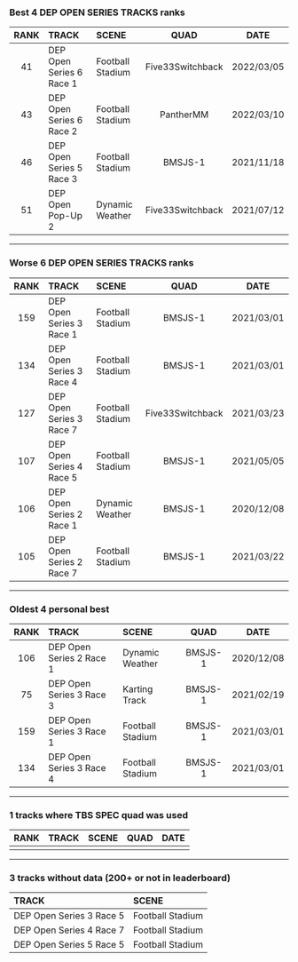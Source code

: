 ### Best 4 DEP OPEN SERIES TRACKS ranks
|RANK|TRACK|SCENE|QUAD|DATE|
|:---:|:---|:---|:---:|:---:|
|41|DEP Open Series 6 Race 1|Football Stadium|Five33Switchback|2022/03/05|
|43|DEP Open Series 6 Race 2|Football Stadium|PantherMM|2022/03/10|
|46|DEP Open Series 5 Race 3|Football Stadium|BMSJS-1|2021/11/18|
|51|DEP Open Pop-Up 2|Dynamic Weather|Five33Switchback|2021/07/12|
---
### Worse 6 DEP OPEN SERIES TRACKS ranks
|RANK|TRACK|SCENE|QUAD|DATE|
|:---:|:---|:---|:---:|:---:|
|159|DEP Open Series 3 Race 1|Football Stadium|BMSJS-1|2021/03/01|
|134|DEP Open Series 3 Race 4|Football Stadium|BMSJS-1|2021/03/01|
|127|DEP Open Series 3 Race 7|Football Stadium|Five33Switchback|2021/03/23|
|107|DEP Open Series 4 Race 5|Football Stadium|BMSJS-1|2021/05/05|
|106|DEP Open Series 2 Race 1|Dynamic Weather|BMSJS-1|2020/12/08|
|105|DEP Open Series 2 Race 7|Football Stadium|BMSJS-1|2021/03/22|
---
### Oldest 4 personal best
|RANK|TRACK|SCENE|QUAD|DATE|
|:---:|:---|:---|:---:|:---:|
|106|DEP Open Series 2 Race 1|Dynamic Weather|BMSJS-1|2020/12/08|
|75|DEP Open Series 3 Race 3|Karting Track|BMSJS-1|2021/02/19|
|159|DEP Open Series 3 Race 1|Football Stadium|BMSJS-1|2021/03/01|
|134|DEP Open Series 3 Race 4|Football Stadium|BMSJS-1|2021/03/01|
---
### 1 tracks where TBS SPEC quad was used
|RANK|TRACK|SCENE|QUAD|DATE|
|:---:|:---|:---|:---:|:---:|
||||||
---
### 3 tracks without data (200+ or not in leaderboard)
|TRACK|SCENE|
|:---|:---|
|DEP Open Series 3 Race 5|Football Stadium|
|DEP Open Series 4 Race 7|Football Stadium|
|DEP Open Series 5 Race 5|Football Stadium|
